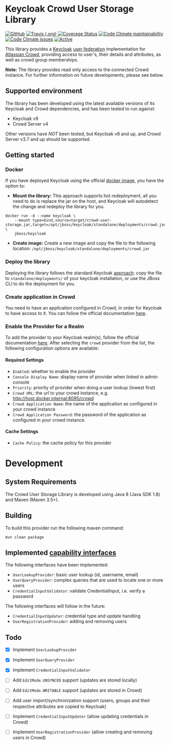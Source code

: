 # Keycloak Crowd User Storage Library

[![GitHub](https://img.shields.io/github/license/hdensity/keycloak-crowd-user-federation)](https://github.com/hdensity/keycloak-crowd-user-federation/blob/master/LICENSE)
[![Travis (.org)](https://img.shields.io/travis/github/hdensity/keycloak-crowd-user-federation)](https://travis-ci.com/github/hdensity/keycloak-crowd-user-federation)
[![Coverage Status](https://coveralls.io/repos/github/hdensity/keycloak-crowd-user-federation/badge.svg?branch=master)](https://coveralls.io/github/hdensity/keycloak-crowd-user-federation?branch=master)
[![Code Climate maintainability](https://img.shields.io/codeclimate/maintainability/hdensity/keycloak-crowd-user-federation)](https://codeclimate.com/github/hdensity/keycloak-crowd-user-federation)
[![Code Climate issues](https://img.shields.io/codeclimate/issues/hdensity/keycloak-crowd-user-federation)](https://codeclimate.com/github/hdensity/keycloak-crowd-user-federation/issues)
[![Active](http://img.shields.io/badge/Status-Active-green.svg)](https://github.com/hdensity/keycloak-crowd-user-federation) 

This library provides a [Keycloak](https://github.com/keycloak/keycloak) [user federation](https://www.keycloak.org/docs/latest/server_development/#_user-storage-spi) implementation for [Atlassian Crowd](https://www.atlassian.com/software/crowd), providing access to user's, their details and attributes, as well as crowd group memberships.

**Note:** The library provides read only access to the connected Crowd instance. For further information on future developments, please see below.

## Supported environment

The library has been developed using the latest available versions of its Keycloak and Crowd dependencies, and has been tested to run against:

* Keycloak v9
* Crowd Server v4

Other versions have *NOT* been tested, but Keycloak v8 and up, and Crowd Server v3.7 and up should be supported.

## Getting started

### Docker

If you have deployed Keycloak using the official [docker image](https://hub.docker.com/r/jboss/keycloak/), you have the option to:

* **Mount the library:** This approach supports hot redeployment, all you need to do is replace the jar on the host, and Keycloak will autodetect the change and redeploy the library for you.

```
docker run -d --name keycloak \
    --mount type=bind,source=target/crowd-user-storage.jar,target=/opt/jboss/keycloak/standalone/deployments/crowd.jar \
    jboss/keycloak
```

* **Create image:** Create a new image and copy the file to the following location: `/opt/jboss/keycloak/standalone/deployments/crowd.jar`

### Deploy the library

Deploying the library follows the standard Keycloak [approach](https://www.keycloak.org/docs/latest/server_development/#packaging-and-deployment): copy the file to `standalone/deployments/` of your keycloak installation, or use the JBoss CLI to do the deployment for you.

### Create application in Crowd

You need to have an application configured in Crowd, in order for Keycloak to have access to it. You can follow the official documentation [here](https://confluence.atlassian.com/crowd/adding-an-application-18579591.html).

### Enable the Provider for a Realm

To add the provider to your Keycloak realm(s), follow the official documentation [here](https://www.keycloak.org/docs/latest/server_admin/#adding-a-provider). After selecting the `crowd` provider from the list, the following configuration options are available:

#### Required Settings
* `Enabled`: whether to enable the provider
* `Console Display Name`: display name of provider when linked in admin console
* `Priority`: priority of provider when doing a user lookup (lowest first)
* `Crowd URL`: the url to your crowd instance, e.g. http://host.docker.internal:8095/crowd
* `Crowd Application Name`: the name of the application as configured in your crowd instance
* `Crowd Application Password`: the password of the application as configured in your crowd instance.

#### Cache Settings
* `Cache Policy`: the cache policy for this provider

# Development

## System Requirements

The Crowd User Storage Library is developed using Java 8 (Java SDK 1.8) and Maven (Maven 3.5+).

## Building

To build this provider run the following maven command:

```
mvn clean package
```

## Implemented [capability interfaces](https://www.keycloak.org/docs/latest/server_development/#provider-capability-interfaces)

The following interfaces have been implemented:

* `UserLookupProvider`: basic user lookup (id, username, email)
* `UserQueryProvider`: complex queries that are used to locate one or more users
* `CredentialInputValidator`: validate CredentialInput, i.e. verify a password

The following interfaces will follow in the future:

* `CredentialInputUpdater`: credential type and update handling
* `UserRegistrationProvider`: adding and removing users

## Todo

- [x] Implement `UserLookupProvider`
- [x] Implement `UserQueryProvider`
- [x] Implement `CredentialInputValidator`

- [ ] Add `EditMode.UNSYNCED` support (updates are stored locally)
- [ ] Add `EditMode.WRITABLE` support (updates are stored in Crowd)
- [ ] Add user import/synchronization support (users, groups and their respective attributes are copied to Keycloak)
- [ ] Implement `CredentialInputUpdater` (allow updating credentials in Crowd)
- [ ] Implement `UserRegistrationProvider` (allow creating and removing users in Crowd)